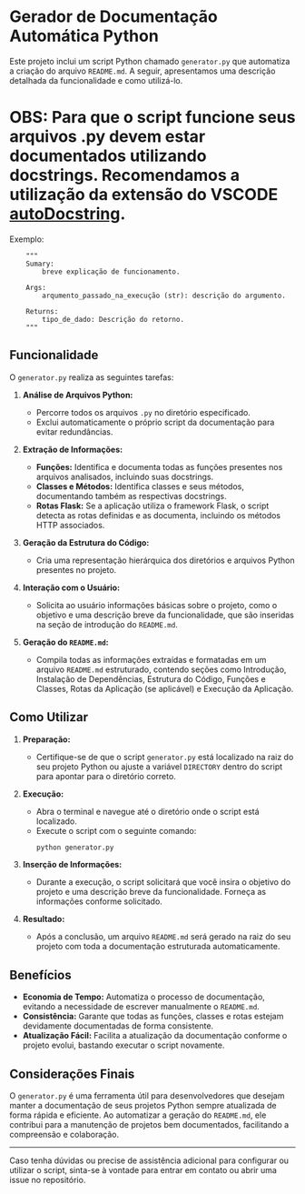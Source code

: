 # Gerador de Documentação Automática Python

Este projeto inclui um script Python chamado `generator.py` que automatiza a criação do arquivo `README.md`. A seguir, apresentamos uma descrição detalhada da funcionalidade e como utilizá-lo.

# OBS: Para que o script funcione seus arquivos .py devem estar documentados utilizando docstrings. Recomendamos a utilização da extensão do VSCODE [autoDocstring](https://marketplace.visualstudio.com/items?itemName=njpwerner.autodocstring).

Exemplo:
```
    """
    Sumary: 
        breve explicação de funcionamento.

    Args:
        arqumento_passado_na_execução (str): descrição do argumento.

    Returns:
        tipo_de_dado: Descrição do retorno.
    """
```

## Funcionalidade

O `generator.py` realiza as seguintes tarefas:

1. **Análise de Arquivos Python:**
   - Percorre todos os arquivos `.py` no diretório especificado.
   - Exclui automaticamente o próprio script da documentação para evitar redundâncias.

2. **Extração de Informações:**
   - **Funções:** Identifica e documenta todas as funções presentes nos arquivos analisados, incluindo suas docstrings.
   - **Classes e Métodos:** Identifica classes e seus métodos, documentando também as respectivas docstrings.
   - **Rotas Flask:** Se a aplicação utiliza o framework Flask, o script detecta as rotas definidas e as documenta, incluindo os métodos HTTP associados.

3. **Geração da Estrutura do Código:**
   - Cria uma representação hierárquica dos diretórios e arquivos Python presentes no projeto.

4. **Interação com o Usuário:**
   - Solicita ao usuário informações básicas sobre o projeto, como o objetivo e uma descrição breve da funcionalidade, que são inseridas na seção de introdução do `README.md`.

5. **Geração do `README.md`:**
   - Compila todas as informações extraídas e formatadas em um arquivo `README.md` estruturado, contendo seções como Introdução, Instalação de Dependências, Estrutura do Código, Funções e Classes, Rotas da Aplicação (se aplicável) e Execução da Aplicação.

## Como Utilizar

1. **Preparação:**
   - Certifique-se de que o script `generator.py` está localizado na raiz do seu projeto Python ou ajuste a variável `DIRECTORY` dentro do script para apontar para o diretório correto.

2. **Execução:**
   - Abra o terminal e navegue até o diretório onde o script está localizado.
   - Execute o script com o seguinte comando:
     ```bash
     python generator.py
     ```

3. **Inserção de Informações:**
   - Durante a execução, o script solicitará que você insira o objetivo do projeto e uma descrição breve da funcionalidade. Forneça as informações conforme solicitado.

4. **Resultado:**
   - Após a conclusão, um arquivo `README.md` será gerado na raiz do seu projeto com toda a documentação estruturada automaticamente.

## Benefícios

- **Economia de Tempo:** Automatiza o processo de documentação, evitando a necessidade de escrever manualmente o `README.md`.
- **Consistência:** Garante que todas as funções, classes e rotas estejam devidamente documentadas de forma consistente.
- **Atualização Fácil:** Facilita a atualização da documentação conforme o projeto evolui, bastando executar o script novamente.

## Considerações Finais

O `generator.py` é uma ferramenta útil para desenvolvedores que desejam manter a documentação de seus projetos Python sempre atualizada de forma rápida e eficiente. Ao automatizar a geração do `README.md`, ele contribui para a manutenção de projetos bem documentados, facilitando a compreensão e colaboração.

---

Caso tenha dúvidas ou precise de assistência adicional para configurar ou utilizar o script, sinta-se à vontade para entrar em contato ou abrir uma issue no repositório.

